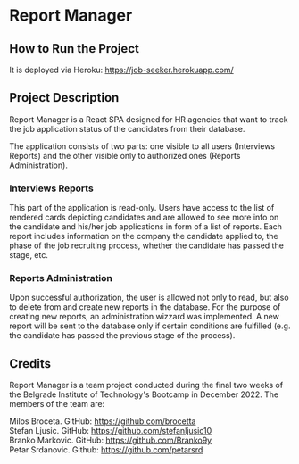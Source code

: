 # Report Manager

## How to Run the Project

It is deployed via Heroku: https://job-seeker.herokuapp.com/

## Project Description

Report Manager is a React SPA designed for HR agencies that want to track the job application status of the candidates from their database.

The application consists of two parts: one visible to all users (Interviews Reports) and the other visible only to authorized ones (Reports Administration).

### Interviews Reports

This part of the application is read-only. Users have access to the list of rendered cards depicting candidates and are allowed to see more info on the candidate and his/her job applications in form of a list of reports. Each report includes information on the company the candidate applied to, the phase of the job recruiting process, whether the candidate has passed the stage, etc.

### Reports Administration

Upon successful authorization, the user is allowed not only to read, but also to delete from and create new reports in the database. For the purpose of creating new reports, an administration wizzard was implemented. A new report will be sent to the database only if certain conditions are fulfilled (e.g. the candidate has passed the previous stage of the process).

## Credits

Report Manager is a team project conducted during the final two weeks of the Belgrade Institute of Technology's Bootcamp in December 2022. The members of the team are:

Milos Broceta. GitHub: https://github.com/brocetta <br />
Stefan Ljusic. GitHub: https://github.com/stefanljusic10 <br />
Branko Markovic. GitHub: https://github.com/Branko9y <br />
Petar Srdanovic. Github: https://github.com/petarsrd
